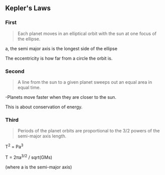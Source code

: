 ## Kepler's Laws
### First
> Each planet moves in an elliptical orbit with the sun at one focus of the
> ellipse.

a, the semi major axis is the longest side of the ellipse

The eccentricity is how far from a circle the orbit is.

### Second
> A line from the sun to a given planet sweeps out an equal area in equal time.

-Planets move faster when they are closer to the sun.

This is about conservation of energy.

### Third
> Periods of the planet orbits are proportional to the 3/2 powers of the
> semi-major axis length.

T<sup>2</sup> = Pa<sup>3</sup>

T = 2&pi;a<sup>3/2</sup>  /  sqrt(GMs)

(where a is the semi-major axis)
